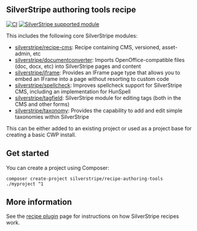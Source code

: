 ## SilverStripe authoring tools recipe

[![CI](https://github.com/silverstripe/recipe-authoring-tools/actions/workflows/ci.yml/badge.svg)](https://github.com/silverstripe/recipe-authoring-tools/actions/workflows/ci.yml)
[![SilverStripe supported module](https://img.shields.io/badge/silverstripe-supported-0071C4.svg)](https://www.silverstripe.org/software/addons/silverstripe-commercially-supported-module-list/)

This includes the following core SilverStripe modules:

 * [silverstripe/recipe-cms](https://github.com/silverstripe/recipe-cms): Recipe containing CMS, versioned, asset-admin, etc
 * [silverstripe/documentconverter](https://github.com/silverstripe/silverstripe-documentconverter): Imports
   OpenOffice-compatible files (doc, docx, etc) into SilverStripe pages and content
 * [silverstripe/iframe](https://github.com/silverstripe/silverstripe-iframe): Provides an IFrame page type that allows
   you to embed an IFrame into a page without resorting to custom code
 * [silverstripe/spellcheck](https://github.com/silverstripe/silverstripe-spellcheck): Improves spellcheck support for
   SilverStripe CMS, including an implementation for HunSpell
 * [silverstripe/tagfield](https://github.com/silverstripe/silverstripe-tagfield): SilverStripe module for editing tags
   (both in the CMS and other forms)
 * [silverstripe/taxonomy](https://github.com/silverstripe/silverstripe-taxonomy): Provides the capability to add and
   edit simple taxonomies within SilverStripe

This can be either added to an existing project or used as a project base for creating a basic CWP install.

## Get started

You can create a project using Composer:

```
composer create-project silverstripe/recipe-authoring-tools ./myproject ^1
```

## More information

See the [recipe plugin](https://github.com/silverstripe/recipe-plugin) page for instructions on how
SilverStripe recipes work.
